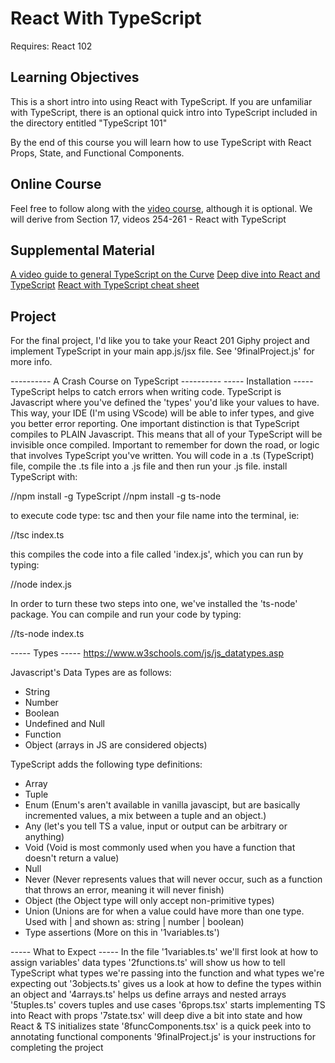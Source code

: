 # React With TypeScript

Requires: React 102

## Learning Objectives

This is a short intro into using React with TypeScript. If you are unfamiliar with TypeScript, there is an optional quick intro into TypeScript included in the directory entitled "TypeScript 101"

By the end of this course you will learn how to use TypeScript with React Props, State, and Functional Components.

## Online Course

Feel free to follow along with the [video course](https://redventures.udemy.com/course/TypeScript-the-complete-developers-guide/learn), although it is optional.
We will derive from Section 17, videos 254-261 - React with TypeScript

## Supplemental Material

[A video guide to general TypeScript on the Curve](https://thecurve.redventures.com/share/asset/view/799)
[Deep dive into React and TypeScript](https://basarat.gitbooks.io/TypeScript/docs/jsx/react.html)
[React with TypeScript cheat sheet](https://github.com/TypeScript-cheatsheets/react-TypeScript-cheatsheet)

## Project

For the final project, I'd like you to take your React 201 Giphy project and implement TypeScript in your main app.js/jsx file.
See '9finalProject.js' for more info.

---------- A Crash Course on TypeScript ----------
----- Installation -----
TypeScript helps to catch errors when writing code.
TypeScript is Javascript where you've defined the 'types' you'd like your values to have.
This way, your IDE (I'm using VScode) will be able to infer types, and give you better error reporting.
One important distinction is that TypeScript compiles to PLAIN Javascript. This means that all of your TypeScript
will be invisible once compiled. Important to remember for down the road, or logic that involves TypeScript you've
written.
You will code in a .ts (TypeScript) file, compile the .ts file into a .js file and then run your .js file.
install TypeScript with:

//npm install -g TypeScript
//npm install -g ts-node

to execute code type:
tsc and then your file name into the terminal, ie:

//tsc index.ts

this compiles the code into a file called 'index.js', which you can run by typing:

//node index.js

In order to turn these two steps into one, we've installed the 'ts-node' package. You can compile and run your code by typing:

//ts-node index.ts

----- Types -----
https://www.w3schools.com/js/js_datatypes.asp

Javascript's Data Types are as follows:

- String
- Number
- Boolean
- Undefined and Null
- Function
- Object (arrays in JS are considered objects)

TypeScript adds the following type definitions:

- Array
- Tuple
- Enum
  (Enum's aren't available in vanilla javascipt, but are basically incremented values, a mix between a tuple and an object.)
- Any (let's you tell TS a value, input or output can be arbitrary or anything)
- Void (Void is most commonly used when you have a function that doesn't return a value)
- Null
- Never (Never represents values that will never occur, such as a function that throws an error, meaning it will never finish)
- Object (the Object type will only accept non-primitive types)
- Union (Unions are for when a value could have more than one type. Used with | and shown as: string | number | boolean)
- Type assertions (More on this in '1variables.ts')

----- What to Expect -----
In the file '1variables.ts' we'll first look at how to assign variables' data types
'2functions.ts' will show us how to tell TypeScript what types we're passing into the function and what types we're expecting out
'3objects.ts' gives us a look at how to define the types within an object and
'4arrays.ts' helps us define arrays and nested arrays
'5tuples.ts' covers tuples and use cases
'6props.tsx' starts implementing TS into React with props
'7state.tsx' will deep dive a bit into state and how React & TS initializes state
'8funcComponents.tsx' is a quick peek into to annotating functional components
'9finalProject.js' is your instructions for completing the project
